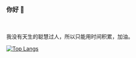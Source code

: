 ### 你好 👋
<br>
<br>
我没有天生的聪慧过人，所以只能用时间积累，加油。

<br>



[![Top Langs](https://github-readme-stats.vercel.app/api/top-langs/?username=uk0&layout=compact)](https://github.com/Christmas/github-readme-stats)




